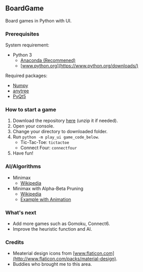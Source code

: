 ## BoardGame

Board games in Python with UI.

### Prerequisites

System requirement:
- Python 3
  - [Anaconda (Recommened)](https://www.continuum.io/downloads)
  - [www.python.org](https://www.python.org/downloads/)

Required packages:
- [Numpy](http://www.numpy.org/)
- [anytree](http://anytree.readthedocs.io/en/latest/)
- [PyQt5](https://pypi.python.org/pypi/PyQt5/5.8.1)

### How to start a game

1. Download the repository [here](https://github.com/kitman0804/BoardGame/archive/master.zip) (unzip it if needed).
2. Open your console.
3. Change your directory to downloaded folder.
4. Run `python -m play_ui game_code_below`.
    - Tic-Tac-Toe: `tictactoe`
    - Connect Four: `connectfour`
5. Have fun!

### AI/Algorithms

- Minimax
  - [Wikipedia](https://en.wikipedia.org/wiki/Minimax)
- Minimax with Alpha-Beta Pruning
  - [Wikipedia](https://en.wikipedia.org/wiki/Alpha%E2%80%93beta_pruning)
  - [Example with Animation](http://inst.eecs.berkeley.edu/~cs61b/fa14/ta-materials/apps/ab_tree_practice/)

### What's next

- Add more games such as Gomoku, Connect6.
- Improve the heuristic function and AI.

### Credits

- Meaterial design icons from [www.flaticon.com](http://www.flaticon.com/packs/material-design).
- Buddies who brought me to this area.
